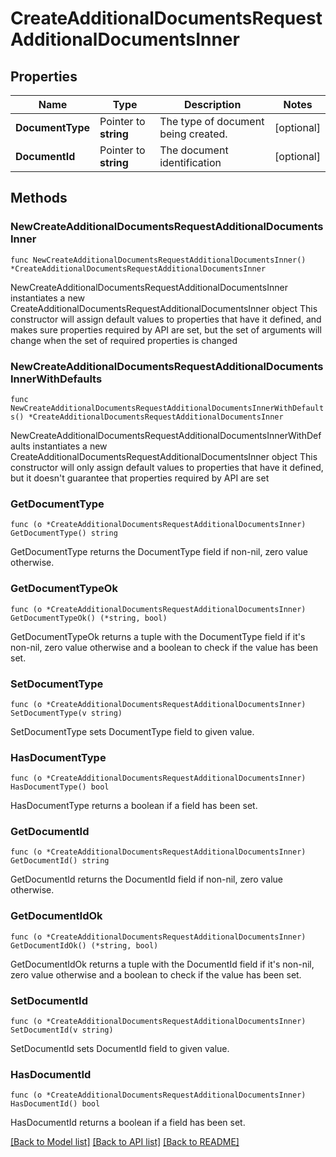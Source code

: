 # CreateAdditionalDocumentsRequestAdditionalDocumentsInner

## Properties

Name | Type | Description | Notes
------------ | ------------- | ------------- | -------------
**DocumentType** | Pointer to **string** | The type of document being created. | [optional] 
**DocumentId** | Pointer to **string** | The document identification | [optional] 

## Methods

### NewCreateAdditionalDocumentsRequestAdditionalDocumentsInner

`func NewCreateAdditionalDocumentsRequestAdditionalDocumentsInner() *CreateAdditionalDocumentsRequestAdditionalDocumentsInner`

NewCreateAdditionalDocumentsRequestAdditionalDocumentsInner instantiates a new CreateAdditionalDocumentsRequestAdditionalDocumentsInner object
This constructor will assign default values to properties that have it defined,
and makes sure properties required by API are set, but the set of arguments
will change when the set of required properties is changed

### NewCreateAdditionalDocumentsRequestAdditionalDocumentsInnerWithDefaults

`func NewCreateAdditionalDocumentsRequestAdditionalDocumentsInnerWithDefaults() *CreateAdditionalDocumentsRequestAdditionalDocumentsInner`

NewCreateAdditionalDocumentsRequestAdditionalDocumentsInnerWithDefaults instantiates a new CreateAdditionalDocumentsRequestAdditionalDocumentsInner object
This constructor will only assign default values to properties that have it defined,
but it doesn't guarantee that properties required by API are set

### GetDocumentType

`func (o *CreateAdditionalDocumentsRequestAdditionalDocumentsInner) GetDocumentType() string`

GetDocumentType returns the DocumentType field if non-nil, zero value otherwise.

### GetDocumentTypeOk

`func (o *CreateAdditionalDocumentsRequestAdditionalDocumentsInner) GetDocumentTypeOk() (*string, bool)`

GetDocumentTypeOk returns a tuple with the DocumentType field if it's non-nil, zero value otherwise
and a boolean to check if the value has been set.

### SetDocumentType

`func (o *CreateAdditionalDocumentsRequestAdditionalDocumentsInner) SetDocumentType(v string)`

SetDocumentType sets DocumentType field to given value.

### HasDocumentType

`func (o *CreateAdditionalDocumentsRequestAdditionalDocumentsInner) HasDocumentType() bool`

HasDocumentType returns a boolean if a field has been set.

### GetDocumentId

`func (o *CreateAdditionalDocumentsRequestAdditionalDocumentsInner) GetDocumentId() string`

GetDocumentId returns the DocumentId field if non-nil, zero value otherwise.

### GetDocumentIdOk

`func (o *CreateAdditionalDocumentsRequestAdditionalDocumentsInner) GetDocumentIdOk() (*string, bool)`

GetDocumentIdOk returns a tuple with the DocumentId field if it's non-nil, zero value otherwise
and a boolean to check if the value has been set.

### SetDocumentId

`func (o *CreateAdditionalDocumentsRequestAdditionalDocumentsInner) SetDocumentId(v string)`

SetDocumentId sets DocumentId field to given value.

### HasDocumentId

`func (o *CreateAdditionalDocumentsRequestAdditionalDocumentsInner) HasDocumentId() bool`

HasDocumentId returns a boolean if a field has been set.


[[Back to Model list]](../README.md#documentation-for-models) [[Back to API list]](../README.md#documentation-for-api-endpoints) [[Back to README]](../README.md)


